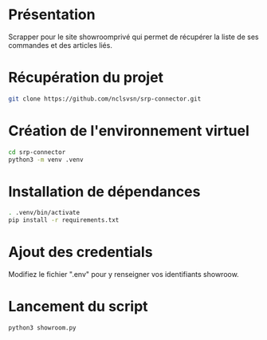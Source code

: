 # Présentation
Scrapper pour le site showroomprivé qui permet de récupérer la liste de ses commandes et des articles liés.


# Récupération du projet

```bash
git clone https://github.com/nclsvsn/srp-connector.git
```

# Création de l'environnement virtuel
```bash
cd srp-connector
python3 -m venv .venv
```

# Installation de dépendances
```bash
. .venv/bin/activate
pip install -r requirements.txt
```

# Ajout des credentials 
Modifiez le fichier ".env" pour y renseigner vos identifiants showroow.


# Lancement du script
```bash
python3 showroom.py
```


